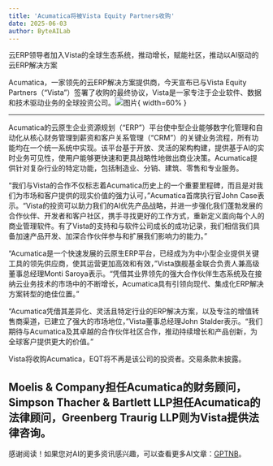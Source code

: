 ```yaml
---
title: 'Acumatica将被Vista Equity Partners收购'
date: 2025-06-03
author: ByteAILab
---
```


云ERP领导者加入Vista的全球生态系统，推动增长，赋能社区，推动以AI驱动的云ERP解决方案

Acumatica，一家领先的云ERP解决方案提供商，今天宣布已与Vista Equity Partners（“Vista”）签署了收购的最终协议，Vista是一家专注于企业软件、数据和技术驱动业务的全球投资公司。![图片](https://ai-techpark.com/wp-content/uploads/Acumatica.jpg){ width=60% }

---


Acumatica的云原生企业资源规划（“ERP”）平台使中型企业能够数字化管理和自动化从核心财务管理到薪资和客户关系管理（“CRM”）的关键业务流程，所有功能均在一个统一系统中实现。该平台基于开放、灵活的架构构建，提供基于AI的实时业务可见性，使用户能够更快速和更具战略性地做出商业决策。Acumatica提供针对复杂行业的特定功能，包括制造业、分销、建筑、零售和专业服务。

“我们与Vista的合作不仅标志着Acumatica历史上的一个重要里程碑，而且是对我们为市场和客户提供的现实价值的强力认可，”Acumatica首席执行官John Case表示。“Vista的投资可以助力我们的AI优先产品战略，并进一步强化我们蓬勃发展的合作伙伴、开发者和客户社区，携手寻找更好的工作方式，重新定义面向每个人的商业管理软件。有了Vista的支持和与软件公司成长的成功记录，我们相信我们具备加速产品开发、加深合作伙伴参与和扩展我们影响力的能力。”

“Acumatica是一个快速发展的云原生ERP平台，已经成为为中小型企业提供关键工具的领先供应商，使其运营更加高效和有效，”Vista旗舰基金联合负责人兼高级董事总经理Monti Saroya表示。“凭借其业界领先的强大合作伙伴生态系统及在接纳云业务技术的市场中的不断增长，Acumatica具有引领向现代、集成化ERP解决方案转型的绝佳位置。”

“Acumatica凭借其差异化、灵活且特定行业的ERP解决方案，以及专注的增值转售商渠道，已建立了强大的市场地位，”Vista董事总经理John Stalder表示。“我们期待与Acumatica及其卓越的合作伙伴社区合作，推动持续增长和产品创新，为全球客户提供更大的价值。”

Vista将收购Acumatica，EQT将不再是该公司的投资者。交易条款未披露。

Moelis & Company担任Acumatica的财务顾问，Simpson Thacher & Bartlett LLP担任Acumatica的法律顾问，Greenberg Traurig LLP则为Vista提供法律咨询。
---
感谢阅读！如果您对AI的更多资讯感兴趣，可以查看更多AI文章：[GPTNB](https://gptnb.com)。